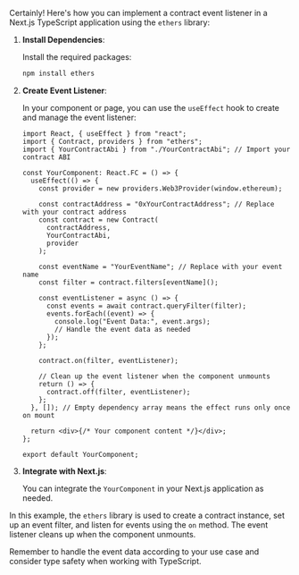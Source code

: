 Certainly! Here's how you can implement a contract event listener in a Next.js TypeScript application using the `ethers` library:

1. **Install Dependencies**:

   Install the required packages:

   ```bash
   npm install ethers
   ```

2. **Create Event Listener**:

   In your component or page, you can use the `useEffect` hook to create and manage the event listener:

   ```tsx
   import React, { useEffect } from "react";
   import { Contract, providers } from "ethers";
   import { YourContractAbi } from "./YourContractAbi"; // Import your contract ABI

   const YourComponent: React.FC = () => {
     useEffect(() => {
       const provider = new providers.Web3Provider(window.ethereum);

       const contractAddress = "0xYourContractAddress"; // Replace with your contract address
       const contract = new Contract(
         contractAddress,
         YourContractAbi,
         provider
       );

       const eventName = "YourEventName"; // Replace with your event name
       const filter = contract.filters[eventName]();

       const eventListener = async () => {
         const events = await contract.queryFilter(filter);
         events.forEach((event) => {
           console.log("Event Data:", event.args);
           // Handle the event data as needed
         });
       };

       contract.on(filter, eventListener);

       // Clean up the event listener when the component unmounts
       return () => {
         contract.off(filter, eventListener);
       };
     }, []); // Empty dependency array means the effect runs only once on mount

     return <div>{/* Your component content */}</div>;
   };

   export default YourComponent;
   ```

3. **Integrate with Next.js**:

   You can integrate the `YourComponent` in your Next.js application as needed.

In this example, the `ethers` library is used to create a contract instance, set up an event filter, and listen for events using the `on` method. The event listener cleans up when the component unmounts.

Remember to handle the event data according to your use case and consider type safety when working with TypeScript.
